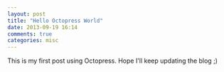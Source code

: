 ```yaml
---
layout: post
title: "Hello Octopress World"
date: 2013-09-19 16:14
comments: true
categories: misc
---
```

This is my first post using Octopress. Hope I'll keep updating the blog ;)

